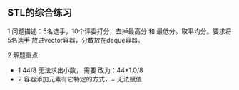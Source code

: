 ## STL的综合练习

1 问题描述：5名选手，10个评委打分，去掉最高分 和 最低分。取平均分。要求将5名选手 放进vector容器，分数放在deque容器。


2 解题重点:

- 1 44/8 无法求出小数， 需要 改为：44*1.0/8
- 2 容器添加元素有它特定的方式，= 无法赋值